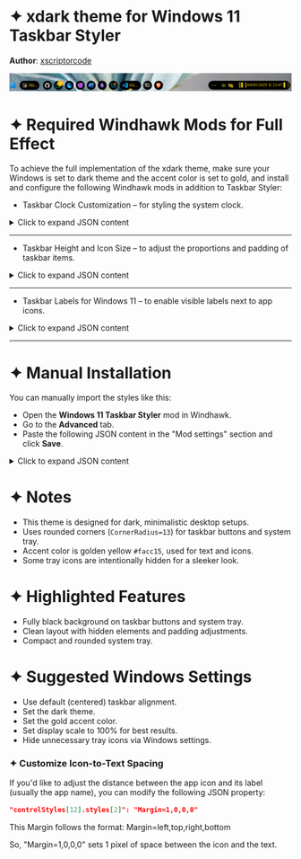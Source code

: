 # ✦ xdark theme for Windows 11 Taskbar Styler

**Author**: [xscriptorcode](https://github.com/xscriptorcode)

![Demonstration](screenshot.png)

# ✦ Required Windhawk Mods for Full Effect
To achieve the full implementation of the xdark theme, make sure your Windows is set to dark theme and the accent color is set to gold, and install and configure the following Windhawk mods in addition to Taskbar Styler:

- Taskbar Clock Customization – for styling the system clock.

<details>
<summary>Click to expand JSON content</summary>

```json
{
  "ShowSeconds": 1,
  "TimeFormat": "HH':'mm",
  "DateFormat": "dd'/'MM'/'yyyy",
  "WeekdayFormat": "",
  "TopLine": "",
  "MiddleLine": "",
  "BottomLine": "║▌║%date% X %time% ▌│",
  "TooltipLine": "%web1_full%",
  "Width": 180,
  "Height": 60,
  "TextSpacing": 0,
  "TimeStyle.Visible": 1,
  "TimeStyle.TextColor": "#facc15",
  "TimeStyle.TextAlignment": "Center",
  "TimeStyle.FontSize": 12,
  "TimeStyle.FontFamily": "JetBrainsMono NF",
  "TimeStyle.FontWeight": "ExtraLight",
  "TimeStyle.FontStyle": "",
  "TimeStyle.FontStretch": "",
  "TimeStyle.CharacterSpacing": 0,
  "DateStyle.TextColor": "#facc15",
  "DateStyle.TextAlignment": "Center",
  "DateStyle.FontSize": 12,
  "DateStyle.FontFamily": "Times New Roman",
  "DateStyle.FontWeight": "Light",
  "DateStyle.FontStyle": "Normal",
  "DateStyle.FontStretch": "SemiCondensed",
  "DateStyle.CharacterSpacing": 1,
  "oldTaskbarOnWin11": 0,
  "MaxWidth": 0,
  "TimeStyle.Hidden": 1,
  "DateStyle.Hidden": 0
}

```

</details>

---

- Taskbar Height and Icon Size – to adjust the proportions and padding of taskbar items.

<details>
<summary>Click to expand JSON content</summary>

```json

{
  "IconSize": 15,
  "TaskbarHeight": 35,
  "TaskbarButtonWidth": 30
}

```

</details>

---

- Taskbar Labels for Windows 11 – to enable visible labels next to app icons.

<details>
<summary>Click to expand JSON content</summary>

```json

{
  "taskbarItemWidth": 60,
  "minimumTaskbarItemWidth": 50,
  "maximumTaskbarItemWidth": 120,
  "runningIndicatorStyle": "centerFixed",
  "progressIndicatorStyle": "sameAsRunningIndicatorStyle",
  "fontSize": 12,
  "leftAndRightPaddingSize": 8,
  "spaceBetweenIconAndLabel": 8,
  "labelForSingleItem": "%name%",
  "labelForMultipleItems": "[%amount%] %name%",
  "mode": "labelsWithCombining",
  "excludedPrograms[0]": "excluded1.exe",
  "alwaysShowThumbnailLabels": 0,
  "fontFamily": "",
  "runningIndicatorHeight": 0,
  "runningIndicatorVerticalOffset": 0
}

```

</details>

---

# ✦ Manual Installation

You can manually import the styles like this:

* Open the **Windows 11 Taskbar Styler** mod in Windhawk.
* Go to the **Advanced** tab.
* Paste the following JSON content in the "Mod settings" section and click **Save**.

<details>
<summary>Click to expand JSON content</summary>

```json

{
  "controlStyles[0].target": "Taskbar.TaskListButton",
  "controlStyles[0].styles[0]": "CornerRadius=13",
  "controlStyles[0].styles[1]": "Padding=6,0,6,0",
  "controlStyles[0].styles[2]": "HorizontalContentAlignment=Left",
  "resourceVariables[0].variableKey": "",
  "resourceVariables[0].value": "",
  "controlStyles[1].target": "SystemTray.TextIconContent > Grid#ContainerGrid > SystemTray.AdaptiveTextBlock#Base > TextBlock#InnerTextBlock",
  "controlStyles[1].styles[0]": "FontSize=16",
  "controlStyles[1].styles[1]": "Foreground=#facc15",
  "controlStyles[2].target": "SystemTray.NotifyIconView#NotifyItemIcon",
  "controlStyles[2].styles[0]": "MinWidth=25",
  "controlStyles[3].target": "SystemTray.OmniButton#ControlCenterButton > Grid > ContentPresenter > ItemsPresenter > StackPanel > ContentPresenter[1] > SystemTray.IconView > Grid > Grid",
  "controlStyles[3].styles[0]": "Visibility=Collapsed",
  "controlStyles[4].target": "SystemTray.TextIconContent > Grid#ContainerGrid",
  "controlStyles[4].styles[0]": "Padding=2",
  "controlStyles[5].target": "SystemTray.ChevronIconView",
  "controlStyles[5].styles[0]": "MinWidth=27",
  "controlStyles[6].target": "SystemTray.OmniButton#NotificationCenterButton > Grid > ContentPresenter > ItemsPresenter > StackPanel > ContentPresenter > SystemTray.IconView#SystemTrayIcon > Grid > Grid > SystemTray.TextIconContent",
  "controlStyles[6].styles[0]": "Visibility=Collapsed",
  "controlStyles[7].target": "Taskbar.TaskListLabeledButtonPanel > Border#BackgroundElement",
  "controlStyles[7].styles[0]": "Background=#000000",
  "controlStyles[8].target": "Grid#SystemTrayFrameGrid",
  "controlStyles[8].styles[0]": "Background=#000000",
  "controlStyles[8].styles[1]": "CornerRadius=13",
  "controlStyles[8].styles[2]": "Margin=0,5,4,5",
  "controlStyles[8].styles[3]": "Padding=2,0,-18,0",
  "controlStyles[9].target": "Taskbar.TaskListButton > Grid > Rectangle#RunningIndicator",
  "controlStyles[9].styles[0]": "Height=3",
  "controlStyles[9].styles[1]": "RadiusX=1.5",
  "controlStyles[9].styles[2]": "RadiusY=1.5",
  "controlStyles[9].styles[3]": "Fill@ActiveNormal=#facc15",
  "controlStyles[9].styles[4]": "VerticalAlignment=Bottom",
  "controlStyles[9].styles[5]": "Margin=16,0,16,4",
  "controlStyles[9].styles[6]": "StrokeThickness=0",
  "controlStyles[10].target": "SystemTray.ImageIconContent > Grid#ContainerGrid > Image",
  "controlStyles[10].styles[0]": "Width=13",
  "controlStyles[11].target": "SystemTray.TextIconContent > Grid#ContainerGrid > SystemTray.AdaptiveTextBlock#Base > TextBlock#InnerTextBlock",
  "controlStyles[11].styles[0]": "FontSize=13",
  "controlStyles[11].styles[1]": "Foreground=#facc15",
  "controlStyles[12].target": "TextBlock#LabelControl",
  "controlStyles[12].styles[0]": "FontFamily=Segoe UI Medium",
  "controlStyles[12].styles[1]": "Foreground=#facc15",
  "controlStyles[12].styles[2]": "Margin=1,0,0,0",
  "controlStyles[12].styles[3]": "VerticalAlignment=Center",
  "controlStyles[12].styles[4]": "TextWrapping=NoWrap",
  "controlStyles[13].target": "Taskbar.ExperienceToggleButton#LaunchListButton[AutomationProperties.AutomationId=StartButton]",
  "controlStyles[13].styles[0]": "Visibility=Visible",
  "controlStyles[14].target": "Windows.UI.Xaml.Controls.TextBlock#InnerTextBlock[Text=]",
  "controlStyles[14].styles[0]": "Text=",
  "controlStyles[14].styles[1]": "Foreground=#facc15",
  "controlStyles[15].target": "Taskbar.TaskbarFrame > Grid#RootGrid > Taskbar.TaskbarBackground > Grid > Rectangle#BackgroundFill",
  "controlStyles[15].styles[0]": "Fill=Transparent",
  "controlStyles[16].target": "Rectangle#BackgroundStroke",
  "controlStyles[16].styles[0]": "Fill=Transparent",
  "controlStyles[18].target": "SystemTray.TextIconContent > Grid#ContainerGrid > SystemTray.AdaptiveTextBlock#Base > TextBlock#InnerTextBlock",
  "controlStyles[18].styles[0]": "Foreground=#facc15"
}

```

</details>

# ✦ Notes

- This theme is designed for dark, minimalistic desktop setups.
- Uses rounded corners (`CornerRadius=13`) for taskbar buttons and system tray.
- Accent color is golden yellow `#facc15`, used for text and icons.
- Some tray icons are intentionally hidden for a sleeker look.

# ✦ Highlighted Features

- Fully black background on taskbar buttons and system tray.
- Clean layout with hidden elements and padding adjustments.
- Compact and rounded system tray.

# ✦ Suggested Windows Settings

- Use default (centered) taskbar alignment.
- Set the dark theme.
- Set the gold accent color.
- Set display scale to 100% for best results.
- Hide unnecessary tray icons via Windows settings.

### ✦ Customize Icon-to-Text Spacing

If you'd like to adjust the distance between the app icon and its label (usually the app name), you can modify the following JSON property:

```json
"controlStyles[12].styles[2]": "Margin=1,0,0,0"
```

This Margin follows the format:
Margin=left,top,right,bottom

So, "Margin=1,0,0,0" sets 1 pixel of space between the icon and the text.


